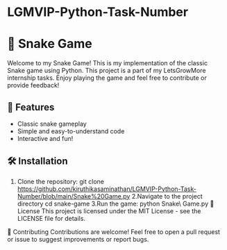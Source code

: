 # LGMVIP-Python-Task-Number
# 🐍 Snake Game

Welcome to my Snake Game! This is my implementation of the classic Snake game using Python. This project is a part of my LetsGrowMore internship tasks. Enjoy playing the game and feel free to contribute or provide feedback!

## 🚀 Features

- Classic snake gameplay
- Simple and easy-to-understand code
- Interactive and fun!

## 🛠️ Installation

1. Clone the repository:
   git clone https://github.com/kiruthikasaminathan/LGMVIP-Python-Task-Number/blob/main/Snake%20Game.py
2.Navigate to the project directory
   cd snake-game
3.Run the game:
python Snake\ Game.py
📝 License
This project is licensed under the MIT License - see the LICENSE file for details.

🤝 Contributing
Contributions are welcome! Feel free to open a pull request or issue to suggest improvements or report bugs.
